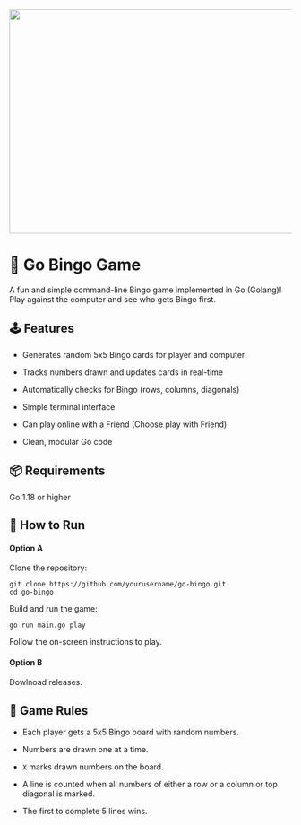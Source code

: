 <img src="https://github.com/user-attachments/assets/65e77308-1378-45c2-b19d-4ecda66d0523" width="1000" height="400">

# 🎱 Go Bingo Game

A fun and simple command-line Bingo game implemented in Go (Golang)! Play against the computer and see who gets Bingo first.

## 🕹️ Features

* Generates random 5x5 Bingo cards for player and computer

* Tracks numbers drawn and updates cards in real-time

* Automatically checks for Bingo (rows, columns, diagonals)

* Simple terminal interface

* Can play online with a Friend (Choose play with Friend)

* Clean, modular Go code


## 📦 Requirements
Go 1.18 or higher

## 🚀 How to Run

#### **Option A**

Clone the repository:

```
git clone https://github.com/yourusername/go-bingo.git
cd go-bingo
```

Build and run the game:

``` go run main.go play ```

Follow the on-screen instructions to play.

#### **Option B**

Dowlnoad releases.

## 🧠 Game Rules
* Each player gets a 5x5 Bingo board with random numbers.

* Numbers are drawn one at a time.

* ``X`` marks drawn numbers on the board.

* A line is counted when all numbers of either a row or a column or top diagonal is marked.

* The first to complete 5 lines wins.
